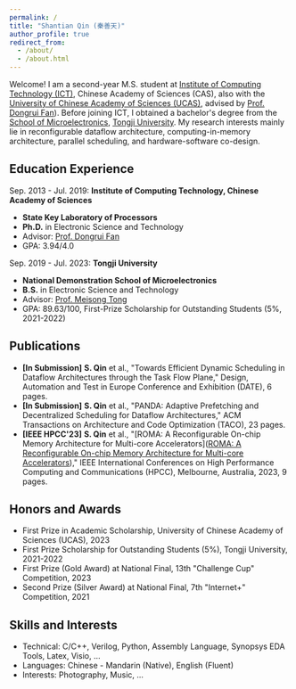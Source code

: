 ```yaml
---
permalink: /
title: "Shantian Qin (秦善天)"
author_profile: true
redirect_from: 
  - /about/
  - /about.html
---
```


Welcome! I am a second-year M.S. student at [Institute of Computing Technology (ICT)](http://www.ict.ac.cn/), Chinese Academy of Sciences (CAS), also with the [University of Chinese Academy of Sciences (UCAS)](https://www.ucas.ac.cn/), advised by [Prof. Dongrui Fan](https://people.ucas.edu.cn/~fandongrui)). Before joining ICT, I obtained a bachelor's degree from the [School of Microelectronics](https://acm.sjtu.edu.cn/home), [Tongji University](https://www.sjtu.edu.cn/). My research interests mainly lie in reconfigurable dataflow architecture, computing-in-memory architecture, parallel scheduling, and hardware-software co-design.

## Education Experience
Sep. 2013 - Jul. 2019: **Institute of Computing Technology, Chinese Academy of Sciences**
* **State Key Laboratory of Processors**
* **Ph.D.** in Electronic Science and Technology
* Advisor: [Prof. Dongrui Fan]([https://see-en.tongji.edu.cn/info/1014/1701.htm](https://people.ucas.ac.cn/~fandongrui))
* GPA: 3.94/4.0

Sep. 2019 - Jul. 2023: **Tongji University**
* **National Demonstration School of Microelectronics**
* **B.S.** in Electronic Science and Technology 
* Advisor: [Prof. Meisong Tong](https://see-en.tongji.edu.cn/info/1014/1701.htm)
* GPA: 89.63/100, First-Prize Scholarship for Outstanding Students (5%, 2021-2022)

## Publications
* **[In Submission]** **S. Qin** et al., "Towards Efficient Dynamic Scheduling in Dataflow Architectures through the Task Flow Plane," Design, Automation and Test in Europe Conference and Exhibition (DATE), 6 pages.
* **[In Submission]** **S. Qin** et al., "PANDA: Adaptive Prefetching and Decentralized Scheduling for Dataflow Architectures," ACM Transactions on Architecture and Code Optimization (TACO), 23 pages.
* **[IEEE HPCC'23]** **S. Qin** et al., "[ROMA: A Reconfigurable On-chip Memory Architecture for Multi-core Accelerators]([ROMA: A Reconfigurable On-chip Memory Architecture for Multi-core Accelerators](https://ieeexplore.ieee.org/document/10466951))," IEEE International Conferences on High Performance Computing and Communications (HPCC), Melbourne, Australia, 2023, 9 pages.

## Honors and Awards
* First Prize in Academic Scholarship, University of Chinese Academy of Sciences (UCAS), 2023
* First Prize Scholarship for Outstanding Students (5\%), Tongji University, 2021-2022
* First Prize (Gold Award) at National Final, 13th "Challenge Cup" Competition, 2023
* Second Prize (Silver Award) at National Final, 7th "Internet+" Competition, 2021
  
## Skills and Interests
* Technical: C/C++, Verilog, Python, Assembly Language, Synopsys EDA Tools, Latex, Visio, ...
* Languages: Chinese - Mandarin (Native), English (Fluent)
* Interests: Photography, Music, ...
